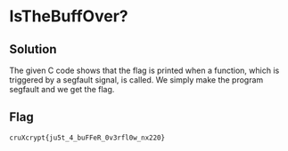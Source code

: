 # IsTheBuffOver?

## Solution

The given C code shows that the flag is printed when a function, which is triggered by a segfault signal, is called. We simply make the program segfault and we get the flag.

## Flag

```
cruXcrypt{ju5t_4_buFFeR_0v3rfl0w_nx220}
```
